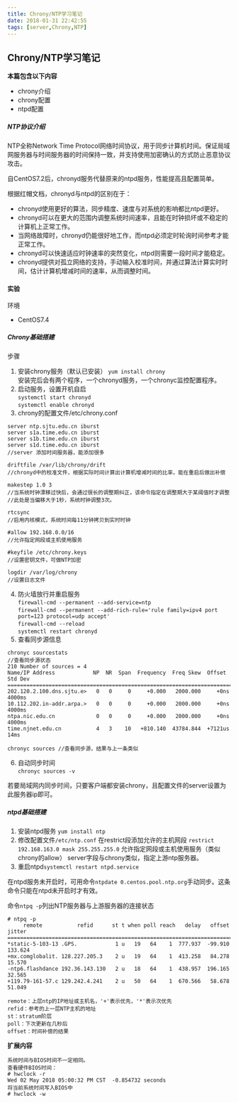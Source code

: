 ```yaml
---
title: Chrony/NTP学习笔记
date: 2018-01-31 22:42:55
tags: [server,Chrony,NTP]
---
```

## Chrony/NTP学习笔记
**本篇包含以下内容**

* chrony介绍
* chrony配置
* ntpd配置

<!-- more -->

##### NTP协议介绍
NTP全称Network Time Protocol网络时间协议，用于同步计算机时间。保证局域网服务器与时间服务器的时间保持一致，并支持使用加密确认的方式防止恶意协议攻击。<br>

自CentOS7.2后，chronyd服务代替原来的ntpd服务，性能提高且配置简单。

根据红帽文档，chronyd与ntpd的区别在于：
* chronyd使用更好的算法，同步精度、速度与对系统的影响都比ntpd更好。
* chronyd可以在更大的范围内调整系统时间速率，且能在时钟损坏或不稳定的计算机上正常工作。
* 当网络故障时，chronyd仍能很好地工作，而ntpd必须定时轮询时间参考才能正常工作。
* chronyd可以快速适应时钟速率的突然变化，ntpd则需要一段时间才能稳定。
* chronyd提供对孤立网络的支持，手动输入校准时间，并通过算法计算实时时间，估计计算机增减时间的速率，从而调整时间。


#### 实验
环境
* CentOS7.4

##### Chrony基础搭建
步骤
1. 安装chrony服务（默认已安装）
    `yum install chrony`<br>
    安装完后会有两个程序，一个chronyd服务，一个chronyc监控配置程序。
2. 启动服务，设置开机自启<br>
    `systemctl start chronyd`<br>
    `systemctl enable chronyd`<br>
3. chrony的配置文件/etc/chrony.conf
```
server ntp.sjtu.edu.cn iburst
server s1a.time.edu.cn iburst
server s1b.time.edu.cn iburst
server s1d.time.edu.cn iburst
//server 添加时间服务器，能添加很多

driftfile /var/lib/chrony/drift
//chronyd中的校准文件，根据实际时间计算出计算机增减时间的比率，能在重启后做出补偿

makestep 1.0 3
//当系统时钟漂移过快后，会通过很长的调整期纠正，该命令指定在调整期大于某阈值时才调整
//此处是当偏移大于1秒，系统时钟调整3次。

rtcsync
//启用内核模式，系统时间每11分钟拷贝到实时时钟

#allow 192.168.0.0/16
//允许指定网段或主机使用服务

#keyfile /etc/chrony.keys  
//设置密钥文件，可做NTP加密

logdir /var/log/chrony
//设置日志文件

```
4. 防火墙放行并重启服务<br>
`firewall-cmd --permanent --add-service=ntp`<br>
`firewall-cmd --permanent --add-rich-rule='rule family=ipv4 port port=123 protocol=udp accept'`<br>
`firewall-cmd --reload`<br>
`systemctl restart chronyd`
5. 查看同步源信息
```
chronyc sourcestats
//查看同步源状态
210 Number of sources = 4
Name/IP Address            NP  NR  Span  Frequency  Freq Skew  Offset  Std Dev
==============================================================================
202.120.2.100.dns.sjtu.e>   0   0     0     +0.000   2000.000     +0ns  4000ms
10.112.202.in-addr.arpa.>   0   0     0     +0.000   2000.000     +0ns  4000ms
ntpa.nic.edu.cn             0   0     0     +0.000   2000.000     +0ns  4000ms
time.njnet.edu.cn           4   3    10   +810.140  43784.844  +7121us    14ms

chronyc sources //查看同步源，结果与上一条类似

```
6. 自动同步时间<br>
`chronyc sources -v`

若要局域网内同步时间，只要客户端都安装chrony，且配置文件的server设置为此服务器ip即可。

##### ntpd基础搭建
1. 安装ntpd服务
`yum install ntp`
2. 修改配置文件`/etc/ntp.conf`
在restrict段添加允许的主机网段
`restrict 192.168.163.0 mask 255.255.255.0`
允许指定网段或主机使用服务（类似chrony的allow）
server字段与chrony类似，指定上游ntp服务器。
3. 重启ntpd`systemctl restart ntpd.service`

在ntpd服务未开启时，可用命令`ntpdate 0.centos.pool.ntp.org`手动同步。这条命令只能在ntpd未开启时才有效。

命令`ntpq -p`列出NTP服务器与上游服务器的连接状态
```
# ntpq -p
     remote           refid      st t when poll reach   delay   offset  jitter
==============================================================================
*static-5-103-13 .GPS.            1 u   19   64    1  777.937  -99.910 133.624
+mx.comglobalit. 128.227.205.3    2 u   19   64    1  413.258   84.278  15.570
-ntp6.flashdance 192.36.143.130   2 u   18   64    1  438.957  196.165  32.565
+119.79-161-57.c 129.242.4.241    2 u   50   64    1  670.566   58.678  51.049

remote：上层ntp的IP地址或主机名，'+'表示优先，'*'表示次优先
refid：参考的上一层NTP主机的地址
st：stratum阶层
poll：下次更新在几秒后
offset：时间补偿的结果
```

**扩展内容**
```
系统时间与BIOS时间不一定相同。
查看硬件BIOS时间：
# hwclock -r
Wed 02 May 2018 05:00:32 PM CST  -0.854732 seconds
将当前系统时间写入BIOS中
# hwclock -w
```